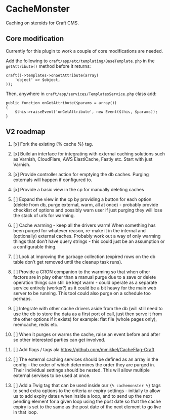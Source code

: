 # CacheMonster

Caching on steroids for Craft CMS.


## Core modification

Currently for this plugin to work a couple of core modifications are needed.

Add the following to `craft/app/etc/templating/BaseTemplate.php` in the `getAttribute()` method before it returns:

```
craft()->templates->onGetAttribute(array(
	'object' => $object,
));
```

Then, anywhere in `craft/app/services/TemplatesService.php` class add:

```
public function onGetAttribute($params = array())
{
	$this->raiseEvent('onGetAttribute', new Event($this, $params));
}
```


## V2 roadmap

1. [x] Fork the existing {% cache %} tag.

2. [x] Build an interface for integrating with external caching solutions such as Varnish, CloudFlare, AWS ElastiCache, Fastly etc. Start with just Varnish.

3. [x] Provide controller action for emptying the db caches. Purging externals will happen if configured to.

4. [x] Provide a basic view in the cp for manually deleting caches

5. [ ] Expand the view in the cp by providing a button for each option (delete from db, purge external, warm, all at once) - probably provide checklist of options and possibly warn user if just purging they will lose the stack of urls for warming.

6. [ ] Cache warming - keep all the drivers warm! When something has been purged for whatever reason, re-make it in the internal and (optionally) external caches. Probably work out a way of only warming things that don’t have query strings - this could just be an assumption or a configurable thing.

7. [ ] Look at improving the garbage collection (expired rows on the db table don’t get removed until the cleanup task runs).

8. [ ] Provide a CRON companion to the warming so that when other factors are in play other than a manual purge due to a save or delete operation things can still be kept warm - could operate as a separate service entirely (worker?) as it could be a bit heavy for the main web server to be running. This tool could also purge on a schedule too perhaps.

9. [ ] Integrate with other cache drivers aside from the db (will still need to use the db to store the data as a first port of call, just then serve it from the other options if it exists) for example: flat file (whole pages only), memcache, redis etc.

10. [ ] When it purges or warms the cache, raise an event before and after so other interested parties can get involved.

11. [ ] Add flags / tags ala https://github.com/mmikkel/CacheFlag-Craft

13. [ ] The external caching services should be defined as an array in the config - the order of which determines the order they are purged in. Their individual settings should be nested. This will allow multiple external servises to be used at once.

14. [ ] Add a Twig tag that can be used inside our `{% cachemonster %}` tags to send extra options to the criteria or expiry settings - initially to allow us to add expiry dates when inside a loop, and to send up the next pending element for a given loop using the post date so that the cache expiry is set to the same as the post date of the next element to go live in that loop.
